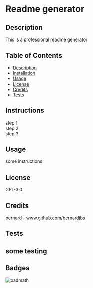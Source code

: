 

# Readme generator

## Description
This is a professional readme generator

## Table of Contents
- [Description](#description)
- [Installation](#installation)
- [Usage](#usage)
- [License](#license)
- [Credits](#credits)
- [Tests](#tests)
## Instructions
step 1 <br />step 2 <br />step 3 <br />
## Usage
some instructions

## License
GPL-3.0

## Credits
bernard - www.github.com/bernardjbs

## Tests
some testing
---

## Badges

![badmath](https://img.shields.io/github/languages/top/lernantino/badmath)

